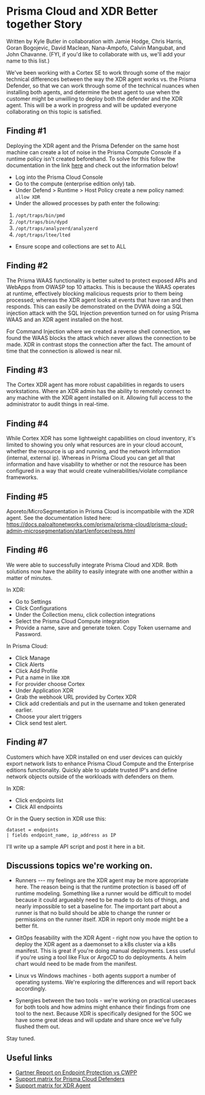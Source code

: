 # Prisma Cloud and XDR Better together Story

Written by Kyle Butler in collaboration with Jamie Hodge, Chris Harris, Goran Bogojevic, David Maclean, Nana-Ampofo, Calvin Mangubat, and John Chavanne. (FYI, if you'd like to collaborate with us, we'll add your name to this list.)

We've been working with a Cortex SE to work through some of the major technical differences between the way the XDR agent works vs. the Prisma Defender, so that we can work through some of the technical nuances when installing both agents, and determine the best agent to use when the customer might be unwilling to deploy both the defender and the XDR agent. This will be a work in progress and will be updated everyone collaborating on this topic is satisfied. 


## Finding #1

Deploying the XDR agent and the Prisma Defender on the same host machine can create a lot of noise in the Prisma Compute Console if a runtime policy isn't created beforehand. To solve for this follow the documentation in the link [here](https://docs.paloaltonetworks.com/prisma/prisma-cloud/21-08/prisma-cloud-compute-edition-admin/configure/custom_feeds.html#_custom_feeds_create-a-list-of-trusted-executables) and check out the information below!

* Log into the Prisma Cloud Console
* Go to the compute (enterprise edition only) tab.
* Under Defend > Runtime > Host Policy create a new policy named:  `allow XDR`
* Under the allowed processes by path enter the following:
1. `/opt/traps/bin/pmd`
2. `/opt/traps/bin/dypd` 
3. `/opt/traps/analyzerd/analyzerd` 
4. `/opt/traps/ltee/lted`
* Ensure scope and collections are set to ALL

## Finding #2

The Prisma WAAS functionality is better suited to protect exposed APIs and WebApps from OWASP top 10 attacks. This is because the WAAS operates at runtime, effectively blocking malicious requests prior to them being processed; whereas the XDR agent looks at events that have ran and then responds. This can easily be demonstrated on the DVWA doing a SQL injection attack with the SQL Injection prevention turned on for using Prisma WAAS and an XDR agent installed on the host. 

For Command Injection where we created a reverse shell connection, we found the WAAS blocks the attack which never allows the connection to be made. XDR in contrast stops the connection after the fact. The amount of time that the connection is allowed is near nil. 

## Finding #3

The Cortex XDR agent has more robust capabilities in regards to users workstations. Where an XDR admin has the ability to remotely connect to any machine with the XDR agent installed on it. Allowing full access to the administrator to audit things in real-time. 

## Finding #4

While Cortex XDR has some lightweight capabilities on cloud inventory, it's limited to showing you only what resources are in your cloud account, whether the resource is up and running, and the network information (internal, external ip). Whereas in Prisma Cloud you can get all that information and have visability to whether or not the resource has been configured in a way that would create vulnerabilities/violate compliance frameworks. 

## Finding #5 

Aporeto/MicroSegmentation in Prisma Cloud is incompatibile with the XDR agent. See the documentation listed here: https://docs.paloaltonetworks.com/prisma/prisma-cloud/prisma-cloud-admin-microsegmentation/start/enforcer/reqs.html

## Finding #6 

We were able to successfully integrate Prisma Cloud and XDR. Both solutions now have the ability to easily integrate with one another within a matter of minutes. 

In XDR:

* Go to Settings
* Click Configurations
* Under the Collection menu, click collection integrations
* Select the Prisma Cloud Compute integration
* Provide a name, save and generate token. Copy Token username and Password. 

In Prisma Cloud: 

* Click Manage
* Click Alerts
* Click Add Profile
* Put a name in like `XDR`
* For provider choose Cortex
* Under Application XDR 
* Grab the webhook URL provided by Cortex XDR
* Click add credentials and put in the username and token generated earlier. 
* Choose your alert triggers
* Click send test alert. 


## Finding #7

Customers which have XDR installed on end user devices can quickly export network lists to enhance Prisma Cloud Compute and the Enterprise editions functionality. Quickly able to update trusted IP's and define network objects outside of the workloads with defenders on them. 

In XDR: 

* Click endpoints list 
* Click All endpoints

Or in the Query section in XDR use this: 

```
dataset = endpoints
| fields endpoint_name, ip_address as IP
```

I'll write up a sample API script and post it here in a bit. 

## Discussions topics we're working on. 

* Runners --- my feelings are the XDR agent may be more appropriate here. The reason being is that the runtime protection is based off of runtime modeling. Something like a runner would be difficult to model because it could argueably need to be made to do lots of things, and nearly impossible to set a baseline for. The important part about a runner is that no build should be able to change the runner or permissions on the runner itself. XDR in report only mode might be a better fit. 

* GitOps feasability with the XDR Agent - right now you have the option to deploy the XDR agent as a daemonset to a k8s cluster via a k8s manifest. This is great if you're doing manual deployments. Less useful if you're using a tool like Flux or ArgoCD to do deployments. A helm chart would need to be made from the manifest. 

* Linux vs Windows machines - both agents support a number of operating systems. We're exploring the differences and will report back accordingly.

* Synergies between the two tools - we're working on practical usecases for both tools and how admins might enhance their findings from one tool to the next. Because XDR is specifically designed for the SOC we have some great ideas and will update and share once we've fully flushed them out. 

Stay tuned. 

## Useful links

* [Gartner Report on Endpoint Protection vs CWPP](https://www.gartner.com/doc/reprints?id=1-26RQNWUM&ct=210713&st=sb?utm_source=marketo&utm_medium=email&utm_campaign=Global-DA-EN-20-05-04-7010g000001JNCsAAO-P1-Prisma-2020-gartner-market-guide-cwpp)
* [Support matrix for Prisma Cloud Defenders](https://docs.paloaltonetworks.com/prisma/prisma-cloud/prisma-cloud-admin-compute/install/system_requirements.html)
* [Support matrix for XDR Agent](https://docs.paloaltonetworks.com/compatibility-matrix/cortex-xdr/where-can-i-install-the-cortex-xdr-agent) 
